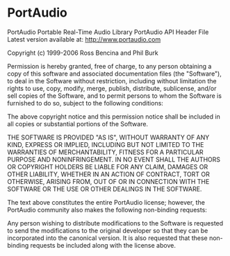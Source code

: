 # PortAudio


 PortAudio Portable Real-Time Audio Library
 PortAudio API Header File
 Latest version available at: http://www.portaudio.com

 Copyright (c) 1999-2006 Ross Bencina and Phil Burk

 Permission is hereby granted, free of charge, to any person obtaining
  a copy of this software and associated documentation files
  (the "Software"), to deal in the Software without restriction,
  including without limitation the rights to use, copy, modify, merge,
  publish, distribute, sublicense, and/or sell copies of the Software,
  and to permit persons to whom the Software is furnished to do so,
  subject to the following conditions:
 
  The above copyright notice and this permission notice shall be
  included in all copies or substantial portions of the Software.
 
  THE SOFTWARE IS PROVIDED "AS IS", WITHOUT WARRANTY OF ANY KIND,
  EXPRESS OR IMPLIED, INCLUDING BUT NOT LIMITED TO THE WARRANTIES OF
  MERCHANTABILITY, FITNESS FOR A PARTICULAR PURPOSE AND NONINFRINGEMENT.
 IN NO EVENT SHALL THE AUTHORS OR COPYRIGHT HOLDERS BE LIABLE FOR
 ANY CLAIM, DAMAGES OR OTHER LIABILITY, WHETHER IN AN ACTION OF
 CONTRACT, TORT OR OTHERWISE, ARISING FROM, OUT OF OR IN CONNECTION
 WITH THE SOFTWARE OR THE USE OR OTHER DEALINGS IN THE SOFTWARE.
 


 The text above constitutes the entire PortAudio license; however, 
 the PortAudio community also makes the following non-binding requests:

 Any person wishing to distribute modifications to the Software is
 requested to send the modifications to the original developer so that
 they can be incorporated into the canonical version. It is also 
 requested that these non-binding requests be included along with the 
license above.
